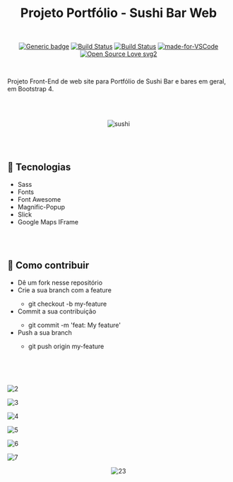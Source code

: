 <div align="center">

# Projeto Portfólio - Sushi Bar Web

</div>

<br>

<div align="center">

[![Generic badge](https://img.shields.io/badge/Made%20by-Renan%20Borba-purple.svg)](https://shields.io/) [![Build Status](https://img.shields.io/github/stars/RenanBorba/web-portfolio.svg)](https://github.com/RenanBorba/web-portfolio) [![Build Status](https://img.shields.io/github/forks/RenanBorba/web-portfolio.svg)](https://github.com/RenanBorba/web-portfolio) [![made-for-VSCode](https://img.shields.io/badge/Made%20for-VSCode-1f425f.svg)](https://code.visualstudio.com/) [![Open Source Love svg2](https://badges.frapsoft.com/os/v2/open-source.svg?v=103)](https://github.com/ellerbrock/open-source-badges/)

</div>

<br>

Projeto Front-End de web site para Portfólio de Sushi Bar e bares em geral, em Bootstrap 4.

<br><br>

<div align="center">

![sushi](https://user-images.githubusercontent.com/48495838/84692229-ec338a80-af1b-11ea-9af3-bff4d25b4bc4.png)

</div>

<br><br>

## :rocket: Tecnologias
<ul>
  <li>Sass</li>
  <li>Fonts</li>
  <li>Font Awesome</li>
  <li>Magnific-Popup</li>
  <li>Slick</li>
  <li>Google Maps IFrame</li>
</ul>

<br><br>

## :punch: Como contribuir
<ul>
  <li>Dê um fork nesse repositório</li>
  <li>Crie a sua branch com a feature</li>
    <ul>
      <li>git checkout -b my-feature</li>
    </ul>
  <li>Commit a sua contribuição</li>
    <ul>
      <li>git commit -m 'feat: My feature'</li>
    </ul>
  <li>Push a sua branch</li>
    <ul>
      <li>git push origin my-feature</li>
    </ul>
</ul>
<br><br><br>

![2](https://user-images.githubusercontent.com/48495838/64561695-ba085300-d321-11e9-9923-3bac8d4896ec.jpg)

![3](https://user-images.githubusercontent.com/48495838/64561696-ba085300-d321-11e9-9fce-2b27925469e4.jpg)

![4](https://user-images.githubusercontent.com/48495838/64561697-baa0e980-d321-11e9-9649-779c1d8ef58f.jpg)

![5](https://user-images.githubusercontent.com/48495838/64561698-baa0e980-d321-11e9-9a81-f00a706ba085.jpg)

![6](https://user-images.githubusercontent.com/48495838/64561699-baa0e980-d321-11e9-8a74-9b248e1d97b4.jpg)

![7](https://user-images.githubusercontent.com/48495838/64561700-bb398000-d321-11e9-9abe-e336a18077c3.jpg)

<div align="center">

![23](https://user-images.githubusercontent.com/48495838/54636536-6d744700-4a65-11e9-9062-2127a70fca11.gif)

</div>
